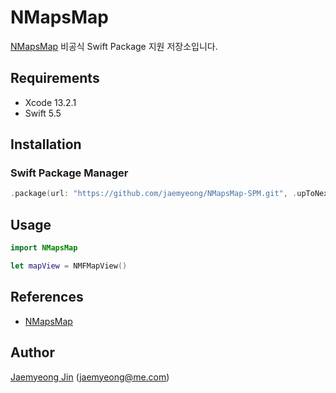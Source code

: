 # NMapsMap

[NMapsMap](https://github.com/navermaps/NMapsMap) 비공식 Swift Package 지원 저장소입니다.

## Requirements

- Xcode 13.2.1
- Swift 5.5

## Installation

### Swift Package Manager

```swift
.package(url: "https://github.com/jaemyeong/NMapsMap-SPM.git", .upToNextMajor(from: "3.14.1"))
```

## Usage

```swift
import NMapsMap

let mapView = NMFMapView()
```

## References

- [NMapsMap](https://github.com/navermaps/NMapsMap)

## Author

[Jaemyeong Jin](https://github.com/jaemyeong) ([jaemyeong@me.com](mailto:jaemyeong@me.com))
